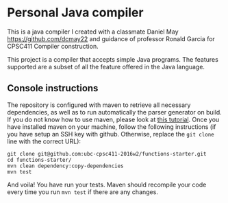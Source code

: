 # Personal Java compiler

This is a java compiler I created with a classmate Daniel May https://github.com/dcmay22
and guidance of professor Ronald Garcia for CPSC411 Compiler construction.

This project is a compiler that accepts simple Java programs. The features
supported are a subset of all the feature offered in the Java language.



## Console instructions

The repository is configured with maven to retrieve all necessary dependencies, as well as to run automatically the parser generator on build.  If you do not know how to use maven, please look at [this tutorial](https://maven.apache.org/guides/getting-started/maven-in-five-minutes.html).  Once you have installed maven on your machine, follow the following instructions (if you have setup an SSH key with github.  Otherwise, replace the `git clone` line with the correct URL):

    git clone git@github.com:ubc-cpsc411-2016w2/functions-starter.git
	cd functions-starter/
	mvn clean dependency:copy-dependencies
	mvn test

And voila! You have run your tests.  Maven should recompile your code every time you run `mvn test` if there are any changes.
